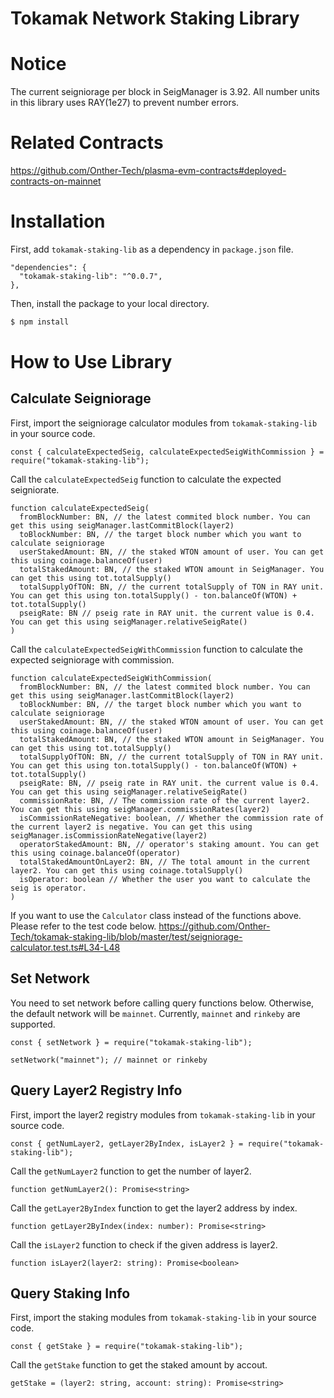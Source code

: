 # Tokamak Network Staking Library

# Notice
The current seigniorage per block in SeigManager is 3.92.
All number units in this library uses RAY(1e27) to prevent number errors.

# Related Contracts
https://github.com/Onther-Tech/plasma-evm-contracts#deployed-contracts-on-mainnet

# Installation
First, add `tokamak-staking-lib` as a dependency in `package.json` file.
```
"dependencies": {
  "tokamak-staking-lib": "^0.0.7",
},
```

Then, install the package to your local directory.
```sh
$ npm install 
```

# How to Use Library
## Calculate Seigniorage
First, import the seigniorage calculator modules from `tokamak-staking-lib` in your source code.
```
const { calculateExpectedSeig, calculateExpectedSeigWithCommission } = require("tokamak-staking-lib");
```

Call the `calculateExpectedSeig` function to calculate the expected seigniorate.
```
function calculateExpectedSeig(
  fromBlockNumber: BN, // the latest commited block number. You can get this using seigManager.lastCommitBlock(layer2)
  toBlockNumber: BN, // the target block number which you want to calculate seigniorage
  userStakedAmount: BN, // the staked WTON amount of user. You can get this using coinage.balanceOf(user)
  totalStakedAmount: BN, // the staked WTON amount in SeigManager. You can get this using tot.totalSupply()
  totalSupplyOfTON: BN, // the current totalSupply of TON in RAY unit. You can get this using ton.totalSupply() - ton.balanceOf(WTON) + tot.totalSupply()
  pseigRate: BN // pseig rate in RAY unit. the current value is 0.4. You can get this using seigManager.relativeSeigRate()
)
```

Call the `calculateExpectedSeigWithCommission` function to calculate the expected seigniorage with commission.
```
function calculateExpectedSeigWithCommission(
  fromBlockNumber: BN, // the latest commited block number. You can get this using seigManager.lastCommitBlock(layer2)
  toBlockNumber: BN, // the target block number which you want to calculate seigniorage
  userStakedAmount: BN, // the staked WTON amount of user. You can get this using coinage.balanceOf(user)
  totalStakedAmount: BN, // the staked WTON amount in SeigManager. You can get this using tot.totalSupply()
  totalSupplyOfTON: BN, // the current totalSupply of TON in RAY unit. You can get this using ton.totalSupply() - ton.balanceOf(WTON) + tot.totalSupply()
  pseigRate: BN, // pseig rate in RAY unit. the current value is 0.4. You can get this using seigManager.relativeSeigRate()
  commissionRate: BN, // The commission rate of the current layer2. You can get this using seigManager.commissionRates(layer2)
  isCommissionRateNegative: boolean, // Whether the commission rate of the current layer2 is negative. You can get this using seigManager.isCommissionRateNegative(layer2)
  operatorStakedAmount: BN, // operator's staking amount. You can get this using coinage.balanceOf(operator)
  totalStakedAmountOnLayer2: BN, // The total amount in the current layer2. You can get this using coinage.totalSupply()
  isOperator: boolean // Whether the user you want to calculate the seig is operator.
)
```

If you want to use the `Calculator` class instead of the functions above. Please refer to the test code below.
https://github.com/Onther-Tech/tokamak-staking-lib/blob/master/test/seigniorage-calculator.test.ts#L34-L48

## Set Network
You need to set network before calling query functions below. Otherwise, the default network will be `mainnet`. Currently, `mainnet` and `rinkeby` are supported.
```
const { setNetwork } = require("tokamak-staking-lib");

setNetwork("mainnet"); // mainnet or rinkeby
```

## Query Layer2 Registry Info
First, import the layer2 registry modules from `tokamak-staking-lib` in your source code.
```
const { getNumLayer2, getLayer2ByIndex, isLayer2 } = require("tokamak-staking-lib");
```

Call the `getNumLayer2` function to get the number of layer2.
```
function getNumLayer2(): Promise<string>
```

Call the `getLayer2ByIndex` function to get the layer2 address by index.
```
function getLayer2ByIndex(index: number): Promise<string>
```

Call the `isLayer2` function to check if the given address is layer2.
```
function isLayer2(layer2: string): Promise<boolean>
```

## Query Staking Info
First, import the staking modules from `tokamak-staking-lib` in your source code.
```
const { getStake } = require("tokamak-staking-lib");
```

Call the `getStake` function to get the staked amount by accout.
```
getStake = (layer2: string, account: string): Promise<string>
```
